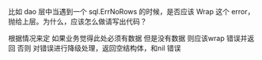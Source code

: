 
比如 dao 层中当遇到一个 sql.ErrNoRows 的时候，是否应该 Wrap 这个 error，抛给上层。为什么，应该怎么做请写出代码？

根据情况来定
如果业务觉得此处必须有数据 但是没有数据 则应该wrap 错误并返回
否则 对错误进行降级处理，返回空结构体，和nil 错误
